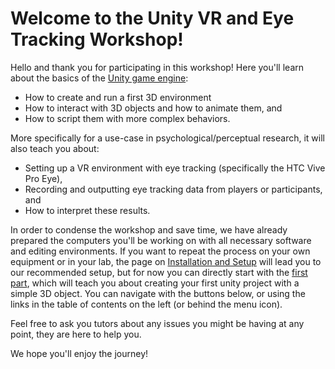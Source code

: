 # Welcome to the Unity VR and Eye Tracking Workshop!

Hello and thank you for participating in this workshop! Here you'll learn about the basics of the [Unity game engine](https://unity.com):

* How to create and run a first 3D environment
* How to interact with 3D objects and how to animate them, and
* How to script them with more complex behaviors.

More specifically for a use-case in psychological/perceptual research, it will also teach you about:

* Setting up a VR environment with eye tracking (specifically the HTC Vive Pro Eye),
* Recording and outputting eye tracking data from players or participants, and
* How to interpret these results.

In order to condense the workshop and save time, we have already prepared the computers you'll be working on with all necessary software and editing environments. If you want to repeat the process on your own equipment or in your lab, the page on [Installation and Setup](#installing-unity) will lead you to our recommended setup, but for now you can directly start with the [first part](page-0.md), which will teach you about creating your first unity project with a simple 3D object. You can navigate with the buttons below, or using the links in the table of contents on the left (or behind the menu icon).

Feel free to ask you tutors about any issues you might be having at any point, they are here to help you.

We hope you'll enjoy the journey!